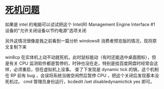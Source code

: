 
# [死机问题](https://www.v2ex.com/t/893312)

如果是 intel 的电脑可以试试把这个 Intel(R) Management Engine Interface #1 设备的"允许关闭设备以节约电源"选项关闭

另外这情况很像是我之前看到一篇分析 windows8 消费者预览版的情况，现将原文复制下来

win8cp 在实体机上动不动就死机，此时鼠标能动（有时还能选中桌面图标），但是有关 CPU 监测软件都是暂停的，时钟也没在走，特别是挂百度网盘时经常会这样，必须重启，但在虚拟机上没事。
查了下发现是 dynamic tick 的锅，这个机制在 RP 前有 bug ，会误将系统当做空闲然后暂停 CPU ，把这个关闭后发现基本没死机过。
cmd 管理员身份运行，bcdedit /set disabledynamictick yes 即可。